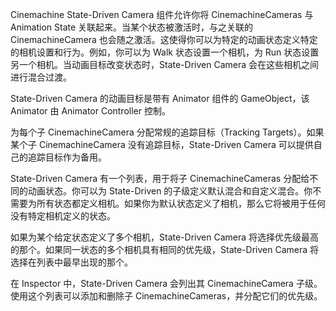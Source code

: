 Cinemachine State-Driven Camera 组件允许你将 CinemachineCameras 与 Animation State 关联起来。当某个状态被激活时，与之关联的 CinemachineCamera 也会随之激活。这使得你可以为特定的动画状态定义特定的相机设置和行为。例如，你可以为 Walk 状态设置一个相机，为 Run 状态设置另一个相机。当动画目标改变状态时，State-Driven Camera 会在这些相机之间进行混合过渡。

State-Driven Camera 的动画目标是带有 Animator 组件的 GameObject，该 Animator 由 Animator Controller 控制。

为每个子 CinemachineCamera 分配常规的追踪目标（Tracking Targets）。如果某个子 CinemachineCamera 没有追踪目标，State-Driven Camera 可以提供自己的追踪目标作为备用。

State-Driven Camera 有一个列表，用于将子 CinemachineCameras 分配给不同的动画状态。你可以为 State-Driven 的子级定义默认混合和自定义混合。你不需要为所有状态都定义相机。如果你为默认状态定义了相机，那么它将被用于任何没有特定相机定义的状态。

如果为某个给定状态定义了多个相机，State-Driven Camera 将选择优先级最高的那个。如果同一状态的多个相机具有相同的优先级，State-Driven Camera 将选择在列表中最早出现的那个。

在 Inspector 中，State-Driven Camera 会列出其 CinemachineCamera 子级。使用这个列表可以添加和删除子 CinemachineCameras，并分配它们的优先级。
